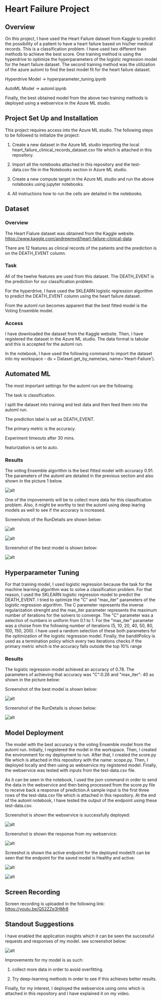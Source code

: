 # Heart Failure Project

## Overview
On this project, I have used the Heart Failure dataset from Kaggle to predict the possibility of a patient to have a heart failure based on his/her medical records. This is a classification problem. I have used two different train methods to achieve the best score. One training method is using the hyperdrive to optimize the hyperparameters of the logistic regression model for the heart failure dataset. The second training method was the utilization of the azure automl to find the best model fit for the heart failure dataset.</p>
Hyperdrive Model -> hyperparameter_tuning.ipynb </p>
AutoML Model -> automl.ipynb </p>
Finally, the best obtained model from the above two training methods is deployed using a webservice in the Azure ML studio.

## Project Set Up and Installation
This project requires access into the Azure ML studio. The following steps to be followed to initialize the project:</p>
1. Create a new dataset in the Azure ML studio importing the local heart_failure_clinical_records_dataset.csv file which is attached in this repository.</p>
2. Import all the notebooks attached in this repository and the test-data.csv file in the Notebooks section in Azure ML studio.</p>
3. Create a new compute target in the Azure ML studio and run the above notebooks using jupyter notebooks.</p>
4. All instructions how to run the cells are detailed in the notebooks.

## Dataset

### Overview
The Heart Fialure dataset was obtained from the Kaggle website. https://www.kaggle.com/andrewmvd/heart-failure-clinical-data </p>
There are 12 features as clinical records of the patients and the prediction is on the DEATH_EVENT column.
### Task
All of the twelve features are used from this dataset. The DEATH_EVENT is the prediction for our classification problem.</p>
For the hyperdrive, I have used the SKLEARN logistic regression algorithm to predict the DEATH_EVENT column using the heart failure dataset.</p>
From the automl run becomes apparent that the best fitted model is the Voting Ensemble model. 

### Access
I have downloaded the dataset from the Kaggle website. Then, I have registered the dataset in the Azure ML studio. The data format is tabular and this is accepted for the automl run.</p>
In the notebook, I have used the following command to import the dataset into my workspace - ds = Dataset.get_by_name(ws, name='Heart-Failure').

## Automated ML
The most important settings for the automl run are the following:</p>
The task is classification.</p>
I split the dataset into training and test data and then feed them into the automl run.</p>
The prediction label is set as DEATH_EVENT.</p>
The primary metric is the accuracy.</p>
Experiment timeouts after 30 mins.</p>
featurization is set to auto.

### Results
The voting Ensemble algorithm is the best fitted model with accuracy 0.91. The parameters of the automl are detailed in the previous section and also shown in the picture 1 below.</p>
![alt](https://github.com/thanasisvax/Heart-Failure-Project/blob/master/starter_file/Automl%20settings.PNG)</p>

One of the impovements will be to collect more data for this classification problem. Also, it might be worthy to test the automl using deep learing models as well to see if the accuracy is increased. 

Screenshots of the RunDetails are shown below:</p>
![alt](https://github.com/thanasisvax/Heart-Failure-Project/blob/master/starter_file/RunDetails_AutoML.PNG)</p>
![alt](https://github.com/thanasisvax/Heart-Failure-Project/blob/master/starter_file/RunDetails_AutoML_2.PNG)</p>

Screenshot of the best model is shown below:</p>
![alt](https://github.com/thanasisvax/Heart-Failure-Project/blob/master/starter_file/Best%20Model_Automl.PNG)</p>

## Hyperparameter Tuning
For that training model, I used logistic regression because the task for the machine learning algorithm was to solve a classification problem. For that reason, I used the SKLEARN logistic regression model to predict the DEATH_EVENT. I tried to optimize the "C" and "max_iter" parameters of the logistic regression algorithm. The C parameter represents the inverse regularization strenght and the max_iter parameter represents the maximum number of iterations for the solvers to converge. The "C" parameter was a selection of numbers in uniform from 0.1 to 1. For the "max_iter" parameter was a choise from the following number of iterations (5, 10,  20,  40, 50, 80, 100, 150, 200). I have used a random selection of these both parameters for the optimization of the logistic regression model. Finally, the banditPolicy is used as a termination policy which every two iterations checks if the primary metric which is the accuracy falls outside the top 10% range

### Results
The logistic regression model achieved an accuracy of 0.78. The parameters of achieving that accuracy was "C":0.26 and "max_iter": 40 as shown in the picture below:</p>
Screenshot of the best model is shown below:</p>
![alt](https://github.com/thanasisvax/Heart-Failure-Project/blob/master/starter_file/Best%20model%20Hyperdrive.PNG)</p>

Screenshot of the RunDetails is shown below:</p>
![alt](https://github.com/thanasisvax/Heart-Failure-Project/blob/master/starter_file/Hyperdrive_RunDetails.PNG)</p>

## Model Deployment
The model with the best accuracy is the voting Ensemble model from the automl run. Initially, I registered the model in the workspace. Then, I created the environment for my deployment to run. After that, I created the score.py file which is attached in this repository with the name: scope.py. Then, I deployed locally and then using as webservice my registered model. Finally, the webservice was tested with inputs from the test-data.csv file.</p>
As it can be seen in the notebook, I used the json command in order to send the data in the webservice and then being processed from the score.py file to receive back a response of prediction.A sample input is the first three rows of the test-data.csv file which is attached in this repository. At the end of the automl notebook, I have tested the output of the endpoint using these test-data.csv. </p>

Screenshot is shown the webservice is successfully deployed:</p>
![alt](https://github.com/thanasisvax/Heart-Failure-Project/blob/master/starter_file/Webservice-success.PNG)</p>

Screenshot is shown the response from my webservice:</p>
![alt](https://github.com/thanasisvax/Heart-Failure-Project/blob/master/starter_file/Webservice%20Outcome.PNG)</p>

Screeshot is shown the active endpoint for the deployed model/It can be seen that the endpoint for the saved model is Healthy and active:</p>
![alt](https://github.com/thanasisvax/Heart-Failure-Project/blob/master/starter_file/webservice2.PNG)</p>
![alt](https://github.com/thanasisvax/Heart-Failure-Project/blob/master/starter_file/Endpoint.PNG)</p>

## Screen Recording
Screen recording is uploaded in the following link: https://youtu.be/Q52ZZe3HMr8

## Standout Suggestions
I have enabled the application insights which it can be seen the successful requests and responses of my model. see screenshot below:</p>
![alt](https://github.com/thanasisvax/Heart-Failure-Project/blob/master/starter_file/Applications%20Insights.PNG)</p>

Improvements for my model is as such:</p>
1. collect more data in order to avoid overfitting.</p>
2. Try deep-learning methods in order to see if this achieves better results.

Finally, for my interest, I deployed the webservice using onnx which is attached in this repository and I have explained it on my video.
